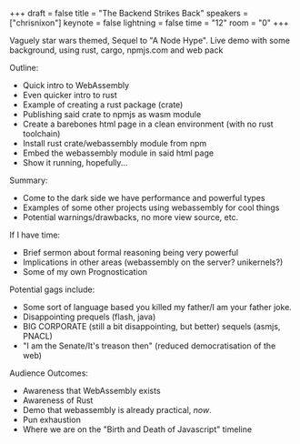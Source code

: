 +++
draft = false
title = "The Backend Strikes Back"
speakers = ["chrisnixon"]
keynote = false
lightning = false
time = "12"
room = "0"
+++

Vaguely star wars themed, Sequel to "A Node Hype". Live demo with some background, using rust, cargo, npmjs.com and web pack

Outline:

- Quick intro to WebAssembly
- Even quicker intro to rust
- Example of creating a rust package (crate)
- Publishing said crate to npmjs as wasm module
- Create a barebones html page in a clean environment (with no rust toolchain)
- Install rust crate/webassembly module from npm
- Embed the webassembly module in said html page
- Show it running, hopefully...

Summary:

- Come to the dark side we have performance and powerful types
- Examples of some other projects using webassembly for cool things
- Potential warnings/drawbacks, no more view source, etc.

If I have time:

- Brief sermon about formal reasoning being very powerful
- Implications in other areas (webassembly on the server? unikernels?)
- Some of my own Prognostication

Potential gags include:

- Some sort of language based you killed my father/I am your father joke.
- Disappointing prequels (flash, java)
- BIG CORPORATE (still a bit disappointing, but better) sequels (asmjs, PNACL)
- "I am the Senate/It's treason then" (reduced democratisation of the web)

Audience Outcomes:

- Awareness that WebAssembly exists
- Awareness of Rust
- Demo that webassembly is already practical, _now_.
- Pun exhaustion
- Where we are on the "Birth and Death of Javascript" timeline